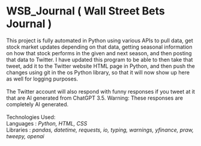 # WSB_Journal ( Wall Street Bets Journal )

This project is fully automated in Python using various APIs to pull data, get stock market updates depending on that data, getting seasonal information on how that stock performs in the given and next season, and then posting that data to Twitter. I have updated this program to be able to then take that tweet, add it to the Twitter website HTML page in Python, and then push the changes using git in the os Python library, so that it will now show up here as well for logging purposes.<br>
<br>
The Twitter account will also respond with funny responses if you tweet at it that are AI generated from ChatGPT 3.5. Warning: These responses are completely AI generated.<br>
<br>
Technologies Used:
<br>
Languages : <i> Python, HTML, CSS </i>
<br>
Libraries : <i> pandas, datetime, requests, io, typing, warnings, yfinance, praw, tweepy, openai </i>
<br>
